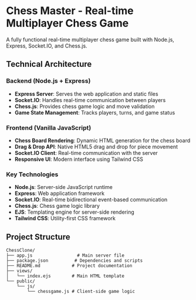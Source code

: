 # Chess Master - Real-time Multiplayer Chess Game

A fully functional real-time multiplayer chess game built with Node.js, Express, Socket.IO, and Chess.js.

## Technical Architecture

### Backend (Node.js + Express)
- **Express Server**: Serves the web application and static files
- **Socket.IO**: Handles real-time communication between players
- **Chess.js**: Provides chess game logic and move validation
- **Game State Management**: Tracks players, turns, and game status

### Frontend (Vanilla JavaScript)
- **Chess Board Rendering**: Dynamic HTML generation for the chess board
- **Drag & Drop API**: Native HTML5 drag and drop for piece movement
- **Socket.IO Client**: Real-time communication with the server
- **Responsive UI**: Modern interface using Tailwind CSS

### Key Technologies
- **Node.js**: Server-side JavaScript runtime
- **Express**: Web application framework
- **Socket.IO**: Real-time bidirectional event-based communication
- **Chess.js**: Chess game logic library
- **EJS**: Templating engine for server-side rendering
- **Tailwind CSS**: Utility-first CSS framework

## Project Structure
```
ChessClone/
├── app.js                 # Main server file
├── package.json          # Dependencies and scripts
├── README.md            # Project documentation
├── views/
│   └── index.ejs        # Main HTML template
└── public/
    └── js/
        └── chessgame.js # Client-side game logic
```

